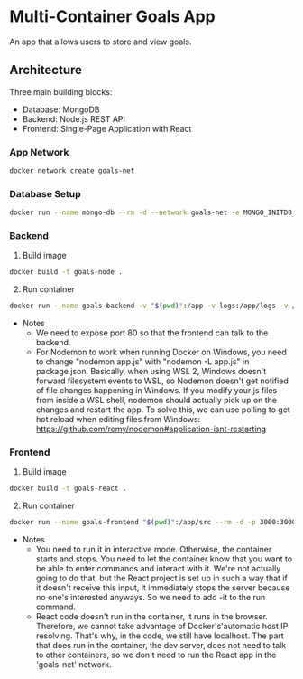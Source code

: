 # Multi-Container Goals App
An app that allows users to store and view goals.

## Architecture
Three main building blocks:
- Database: MongoDB
- Backend: Node.js REST API
- Frontend: Single-Page Application with React

### App Network
```bash
docker network create goals-net
```

### Database Setup
```bash
docker run --name mongo-db --rm -d --network goals-net -e MONGO_INITDB_ROOT_USERNAME=admin -e MONGO_INITDB_ROOT_PASSWORD=admin -v goals-app-data:/data/db mongo
```

### Backend
1. Build image
```bash
docker build -t goals-node .
```
2. Run container
```bash
docker run --name goals-backend -v "$(pwd)":/app -v logs:/app/logs -v /app/node_modules -d --rm -p 80:80 --network goals-net -e MONGODB_USERNAME=admin -e MONGODB_PASSWORD=admin goals-node
```
- Notes
  - We need to expose port 80 so that the frontend can talk to the backend.
  - For Nodemon to work when running Docker on Windows, you need to change "nodemon app.js" with "nodemon -L app.js" in package.json. Basically, when using WSL 2, Windows doesn't forward filesystem events to WSL, so Nodemon doesn't get notified of file changes happening in Windows. If you modify your js files from inside a WSL shell, nodemon should actually pick up on the changes and restart the app. To solve this, we can use polling to get hot reload when editing files from Windows: https://github.com/remy/nodemon#application-isnt-restarting

### Frontend
1. Build image
```bash
docker build -t goals-react .
```
2. Run container
```bash
docker run --name goals-frontend "$(pwd)":/app/src --rm -d -p 3000:3000 -it goals-react
```
- Notes
  - You need to run it in interactive mode. Otherwise, the container starts and stops. 
You need to let the container know that you want to be able to enter commands and interact with it. We're not actually going to do that, but the React project is set up in such a way that if it doesn't receive this input, it immediately stops the server because no one's interested anyways. So we need to add -it to the run command.
   - React code doesn't run in the container, it runs in the browser. Therefore, we cannot take advantage of Docker's'automatic host IP resolving. That's why, in the code, we still have localhost. The part that does run in the container, the dev server, does not need to talk to other containers, so we don't need to run the React app in the 'goals-net' network.

